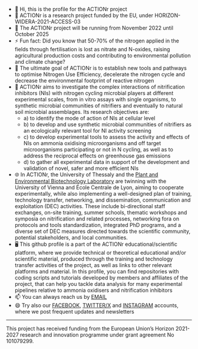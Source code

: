 - 👋 Hi, this is the profile for the ACTIONr project
- 👀 ACTIONr is a research project funded by the EU, under HORIZON-WIDERA-2021-ACCESS-03
- 📅 The ACTIONr project will be running from November 2022 until October 2025
- ⚡ Fun fact: Did you know that 50-70% of the nitrogen applied in the fields through fertilisation is lost as nitrate and N-oxides, raising agricultural production costs and contributing to environmental pollution 
and climate change?
- 🎯 The ultimate goal of ACTIONr is to establish new tools and pathways to optimise Nitrogen Use Efficiency, decelerate the nitrogen cycle and decrease the environmental footprint of reactive nitrogen
- 🧪 ACTIONr aims to investigate the complex interactions of nitrification inhibitors (NIs) with nitrogen cycling microbial players at different experimental scales, from in vitro assays with single organisms, to synthetic microbial communities of nitrifiers and eventually to natural soil microbial assemblages. Its research objectives are:
  - a) to identify the mode of action of NIs at cellular level
  - b) to develop and use synthetic microbial communities of nitrifiers as an ecologically relevant tool for NI activity screening
  - c) to develop experimental tools to assess the activity and effects of NIs on ammonia oxidising microorganisms and off target microorganisms participating or not in N cycling, as well as to address the reciprocal effects on greenhouse gas emissions
  - d) to gather all experimental data in support of the development and validation of novel, safer and more efficient NIs
- 🌐 In ACTIONr, the University of Thessaly and the [Plant and Environmental Biotechnology Laboratory](https://github.com/PlantEnvLab) are twinning with the University of Vienna and École Centrale de Lyon, aiming to cooperate experimentally, while also implementing a well-designed plan of training, technology transfer, networking, and dissemination, communication and exploitation (DEC) activities. These include bi-directional 
staff exchanges, on-site training, summer schools, thematic workshops and symposia on nitrification and related processes, networking fora on protocols and tools standardization, integrated PhD programs, and a 
diverse set of DEC measures directed towards the scientific community, potential stakeholders, and local communities.
- 🖥️ This github profile is a part of the ACTIONr educational/scientific platform, where we provide technical or theoretical educational and/or scientific material, produced through the training and technology 
transfer activities of the project, as well as links to other relevant platforms and material. In this profile, you can find repositories with coding scripts and tutorials developed by members and affiliates of 
the project, that can help you tackle data analysis for many experimental pipelines relative to ammonia oxidisers and nitrification inhibitors  
- 📫 You can always reach us by [EMAIL](actionr@uth.gr) 
- 😄 Try also our [FACEBOOK](https://www.facebook.com/ACTIONr.uth), [TWITTER/X](https://twitter.com/ACTIONr_) and [INSTAGRAM](https://www.instagram.com/actionr_/) accounts, where we post frequent updates and 
newsletters

---------------------------------------------------------------------------------------------------------------------------------------------------------------------------------------------------------------------
This project has received funding from the European Union’s Horizon 2021-2027 research and innovation programme under grant agreement No 101079299.

<!---
ACTIONr-HZN2021/ACTIONr-HZN2021 is a ✨ special ✨ repository because its `README.md` (this file) appears on your GitHub profile.
You can click the Preview link to take a look at your changes.
--->
